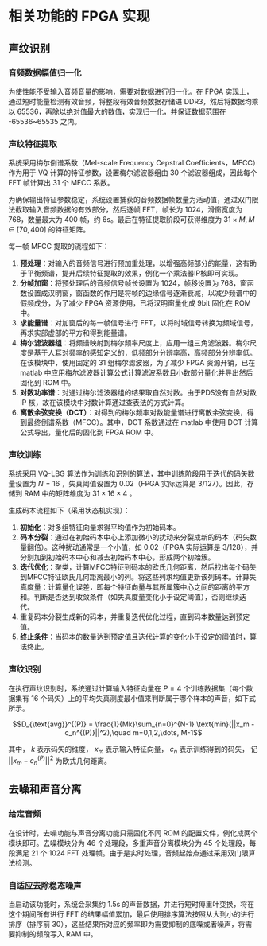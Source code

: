 <!-- =====================================================================
* Copyright (c) 2023, MongooseOrion.
* All rights reserved.
*
* The following code snippet may contain portions that are derived from
* OPEN-SOURCE communities, and these portions will be licensed with: 
*
* <NULL>
*
* If there is no OPEN-SOURCE licenses are listed, it indicates none of
* content in this Code document is sourced from OPEN-SOURCE communities. 
*
* In this case, the document is protected by copyright, and any use of
* all or part of its content by individuals, organizations, or companies
* without authorization is prohibited, unless the project repository
* associated with this document has added relevant OPEN-SOURCE licenses
* by github.com/MongooseOrion. 
*
* Please make sure using the content of this document in accordance with 
* the respective OPEN-SOURCE licenses. 
* 
* THIS CODE IS PROVIDED BY https://github.com/MongooseOrion. 
* FILE ENCODER TYPE: GBK
* ========================================================================
-->
# 相关功能的 FPGA 实现 

## 声纹识别 

### 音频数据幅值归一化

为使性能不受输入音频音量的影响，需要对数据进行归一化。在 FPGA 实现上，通过短时能量检测有效音频，将整段有效音频数据存储进 DDR3，然后将数据均乘以 65536，再除以绝对值最大的数值，实现归一化，并保证数据范围在 -65536~65535 之内。

### 声纹特征提取

系统采用梅尔倒谱系数（Mel-scale Frequency Cepstral Coefficients，MFCC）作为用于 VQ 计算的特征参数，设置梅尔滤波器组由 30 个滤波器组成，因此每个 FFT 帧计算出 31 个 MFCC 系数。

为确保输出特征参数稳定，系统设置捕获的音频数据帧数量为活动值，通过双门限法截取输入音频数据的有效部分，然后逐帧 FFT，帧长为 1024，滑窗宽度为 768，数量最大为 400 帧，约 6s。最后在特征提取阶段可获得维度为 $31\times M,M\in [70,400]$ 的特征矩阵。

每一帧 MFCC 提取的流程如下：

  1. **预处理**：对输入的音频信号进行预加重处理，以增强高频部分的能量，这有助于平衡频谱，提升后续特征提取的效果，例化一个乘法器IP核即可实现。
  2. **分帧加窗**：将预处理后的音频信号帧长设置为 1024，帧移设置为 768，窗函数设置成汉明窗，窗函数的作用是将帧的边缘信号逐渐衰减，以减少频谱中的假频成分，为了减少 FPGA 资源使用，已将汉明窗量化成 9bit 固化在 ROM 中。
  3. **求能量谱**：对加窗后的每一帧信号进行 FFT，以将时域信号转换为频域信号，再求实部虚部的平方和得到能量谱。
  4. **梅尔滤波器组**：将频谱映射到梅尔频率尺度上，应用一组三角滤波器。梅尔尺度是基于人耳对频率的感知定义的，低频部分分辨率高，高频部分分辨率低。在该模块中，使用固定的 31 组梅尔滤波器，为了减少 FPGA 资源开销，已在 matlab 中应用梅尔滤波器计算公式计算滤波系数且小数部分量化并导出然后固化到 ROM 中。
  5. **对数功率谱**：对通过梅尔滤波器组的结果取自然对数。由于PDS没有自然对数 IP 核，故在该模块中对数计算通过查表法的方式计算。
  6. **离散余弦变换（DCT）**：对得到的梅尔频率对数能量谱进行离散余弦变换，得到最终倒谱系数（MFCC）。其中，DCT 系数通过在 matlab 中使用 DCT 计算公式导出，量化后的固化到 FPGA ROM 中。

### 声纹训练

系统采用 VQ-LBG 算法作为训练和识别的算法，其中训练阶段用于迭代的码矢数量设置为 $N=16$ ，失真阈值设置为 0.02（FPGA 实际运算是 3/127）。因此，存储到 RAM 中的矩阵维度为 $31 \times 16 \times 4$ 。

生成码本流程如下（采用状态机实现）：
  1. **初始化**：对多组特征向量求得平均值作为初始码本。
  2. **码本分裂**：通过在初始码本中心上添加微小的扰动来分裂成新的码本（码矢数量翻倍）。这种扰动通常是一个小值，如 0.02（FPGA 实际运算是 3/128），并分别加到初始码本中心和减去初始码本中心，形成两个初始簇。
  3. **迭代优化**：聚类，计算MFCC特征到码本的欧氏几何距离，然后找出每个码矢到MFCC特征欧氏几何距离最小的列。将这些列求均值更新该列码本。计算失真度量：计算量化误差，即每个特征向量与其所属簇中心之间的距离的平方和。判断是否达到收敛条件（如失真度量变化小于设定阈值），否则继续迭代。
  4. 重复码本分裂生成新的码本，并重复迭代优化过程，直到码本数量达到预定值。
  5. **终止条件**：当码本的数量达到预定值且迭代计算的变化小于设定的阈值时，算法终止。

### 声纹识别

在执行声纹识别时，系统通过计算输入特征向量在 $P=4$ 个训练数据集（每个数据集有 16 个码矢）上的平均失真测度最小值来判断属于哪个样本的声音，如下式所示。

$$D_{\text{avg}}^{(P)} = \frac{1}{Mk}\sum_{n=0}^{N-1} \text{min}(||x_m - c_n^{(P)}||^2),\quad m=0,1,2,\dots, M-1$$

其中， $k$ 表示码矢的维度， $x_m$ 表示输入特征向量， $c_n$ 表示训练得到的码矢， 记 $||x_m - c_n^{(P)}||^2$ 为欧式几何距离。

## 去噪和声音分离

### 给定音频

在设计时，去噪功能与声音分离功能只需固化不同 ROM 的配置文件，例化成两个模块即可。去噪模块分为 46 个处理段，多重声音分离模块分为 45 个处理段，每段满足 21 个 1024 FFT 处理帧。由于是实时处理，音频起始点通过采用双门限算法检测。

### 自适应去除稳态噪声

当启动该功能时，系统会采集约 1.5s 的声音数据，并进行短时傅里叶变换，将在这个期间所有进行 FFT 的结果幅值累加，最后使用排序算法按照从大到小的进行排序（排序前 30），这些结果所对应的频率即为需要抑制的底噪或者噪声，将需要抑制的频段写入 RAM 中。